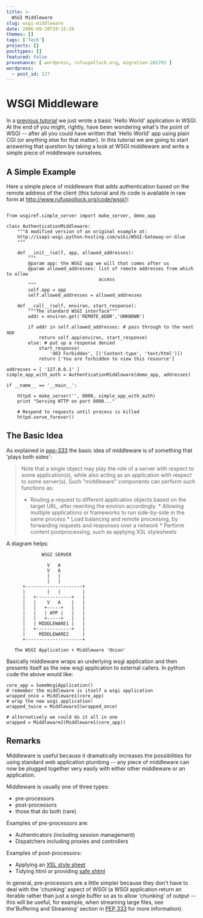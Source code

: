 ```yaml
---
title: >-
  WSGI Middleware
slug: wsgi-middleware
date: 2006-09-28T19:15:29
themes: []
tags: ['Tech']
projects: []
posttypes: []
featured: False
provenance: [ wordpress, rufuspollock.org, migration-201703 ]
wordpress:
  - post_id: 127
---
```


# WSGI Middleware #

In a [previous tutorial][tut-01] we just wrote a basic 'Hello World'
application in WSGI. At the end of you might, rightly, have been wondering
what's the point of WSGI -- after all you could have written that 'Hello World'
app using plain CGI (or anything else for that matter). In this tutorial we are
going to start answering that question by taking a look at WSGI middleware and
write a simple piece of middleware ourselves.

[tut-01]: http://www.thefactz.org/ideas/archives/120

## A Simple Example ##

Here a simple piece of middleware that adds authentication based on the remote
address of the client (this tutorial and its code is available in raw form at
http://www.rufuspollock.org/code/wsgi/):

<pre><code>
from wsgiref.simple_server import make_server, demo_app

class AuthenticationMiddleware:
    """A modified version of an original example at:
    http://isapi-wsgi.python-hosting.com/wiki/WSGI-Gateway-or-Glue
    """

    def __init__(self, app, allowed_addresses):
        """
        @param app: the WSGI app we will that comes after us
        @param allowed_addresses: list of remote addresses from which to allow
                                  access
        """
        self.app = app
        self.allowed_addresses = allowed_addresses

    def __call__(self, environ, start_response):
        """The standard WSGI interface"""
        addr = environ.get('REMOTE_ADDR','UNKNOWN') 

        if addr in self.allowed_addresses: # pass through to the next app
            return self.app(environ, start_response)
        else: # put up a response denied
            start_response(
                '403 Forbidden', [('Content-type', 'text/html')])
            return ['You are forbidden to view this resource']

addresses = [ '127.0.0.1' ]
simple_app_with_auth = AuthenticationMiddleware(demo_app, addresses)

if __name__ == '__main__': 

    httpd = make_server('', 8000, simple_app_with_auth)
    print "Serving HTTP on port 8000..."

    # Respond to requests until process is killed
    httpd.serve_forever()
</code></pre>

## The Basic Idea ##

As explained in [pep-333] the basic idea of middleware is of something that
'plays both sides':

> Note that a single object may play the role of a server with respect to some
> application(s), while also acting as an application with respect to some
> server(s). Such "middleware" components can perform such functions as:
> 
>   * Routing a request to different application objects based on the target
>   URL, after rewriting the environ accordingly.  * Allowing multiple
>   applications or frameworks to run side-by-side in the same process * Load
>   balancing and remote processing, by forwarding requests and responses over
>   a network * Perform content postprocessing, such as applying XSL
>   stylesheets

A diagram helps:
 

                 WSGI SERVER
    
                   V   A
                   V   A
                   |   |
                   |   |
          +---------------------+
          |        |   |        |
          |   +-------------+   |
          |   |    V   A    |   |
          |   |   +-----+   |   |
          |   |   | APP |   |   |
          |   |   +-----+   |   |
          |   | MIDDLEWARE1 |   |
          |   +-------------+   |
          |     MIDDLEWARE2     |
          +---------------------+

       The WSGI Application + Middleware 'Onion'

Basically middleware wraps an underlying wsgi application and then presents itself as the new wsgi application to external callers. In python code the above would like:

    core_app = SomeWsgiApplication()
    # remember the middleware is itself a wsgi application
    wrapped_once = Middleware1(core_app)
    # wrap the new wsgi application!
    wrapped_twice = Middleware2(wrapped_once)

    # alternatively we could do it all in one
    wrapped = Middleware2(Middleware1(core_app))

## Remarks ##

Middleware is useful because it dramatically increases the possibilities for using
standard web application plumbing -- any piece of middleware can now be plugged
together very easily with either other middleware or an application.

Middleware is usually one of three types:

  * pre-processors
  * post-processors
  * those that do both (rare)

Examples of pre-processors are:
  
  * Authenticators (including session management)
  * Dispatchers including proxies and controllers

Examples of post-processors:

  * Applying an [XSL style sheet][xslt-middleware]
  * Tidying html or providing [safe xhtml][]

[xslt-middleware]: http://www.decafbad.com/2005/07/xmlwiki/lib/xmlwiki/xslfilter.py 
[safe xhtml]: http://www-128.ibm.com/developerworks/library/wa-wsgi/ 

In general, pre-processors are a little simpler because they
don't have to deal with the 'chunking' aspect of WSGI (a WSGI application
return an iterable rather than just a single buffer so as to allow 'chunking'
of output -- this will be useful, for example, when streaming large files, see
the'Buffering and Streaming' section in [PEP 333][pep-333] for more information).

[pep-333]: http://www.python.org/dev/peps/pep-0333/


